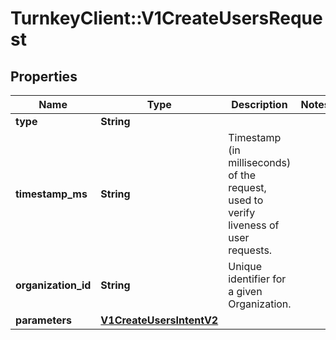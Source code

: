 # TurnkeyClient::V1CreateUsersRequest

## Properties
Name | Type | Description | Notes
------------ | ------------- | ------------- | -------------
**type** | **String** |  | 
**timestamp_ms** | **String** | Timestamp (in milliseconds) of the request, used to verify liveness of user requests. | 
**organization_id** | **String** | Unique identifier for a given Organization. | 
**parameters** | [**V1CreateUsersIntentV2**](V1CreateUsersIntentV2.md) |  | 

